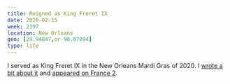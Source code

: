 ```yaml
---
title: Reigned as King Freret IX
date: 2020-02-15
week: 2397
location: New Orleans
geo: [29.94847,or-90.07094]
type: life
---
```


I served as King Freret IX in the New Orleans Mardi Gras of 2020. I [wrote a bit about it](/2020/02/25/mardi-gras.html) and [appeared on France 2](/history/appearances/mardi-gras-2020/).
